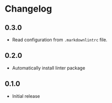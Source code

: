 # Changelog

## 0.3.0
* Read configuration from `.markdownlintrc` file.

## 0.2.0
* Automatically install linter package

## 0.1.0
* Initial release
